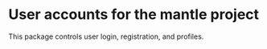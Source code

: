 # User accounts for the mantle project

This package controls user login, registration, and profiles.